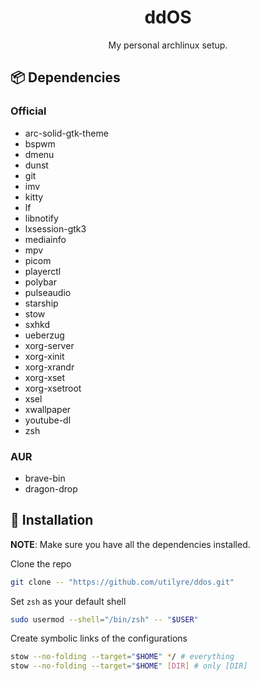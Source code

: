 <h1 align="center">ddOS</h1>

<p align="center">
  My personal archlinux setup.
</p>

## 📦 Dependencies

### Official

- arc-solid-gtk-theme
- bspwm
- dmenu
- dunst
- git
- imv
- kitty
- lf
- libnotify
- lxsession-gtk3
- mediainfo
- mpv
- picom
- playerctl
- polybar
- pulseaudio
- starship
- stow
- sxhkd
- ueberzug
- xorg-server
- xorg-xinit
- xorg-xrandr
- xorg-xset
- xorg-xsetroot
- xsel
- xwallpaper
- youtube-dl
- zsh

### AUR

- brave-bin
- dragon-drop

## 🚦 Installation

**NOTE**: Make sure you have all the dependencies installed.

Clone the repo

```bash
git clone -- "https://github.com/utilyre/ddos.git"
```

Set `zsh` as your default shell

```bash
sudo usermod --shell="/bin/zsh" -- "$USER"
```

Create symbolic links of the configurations

```bash
stow --no-folding --target="$HOME" */ # everything
stow --no-folding --target="$HOME" [DIR] # only [DIR]
```
